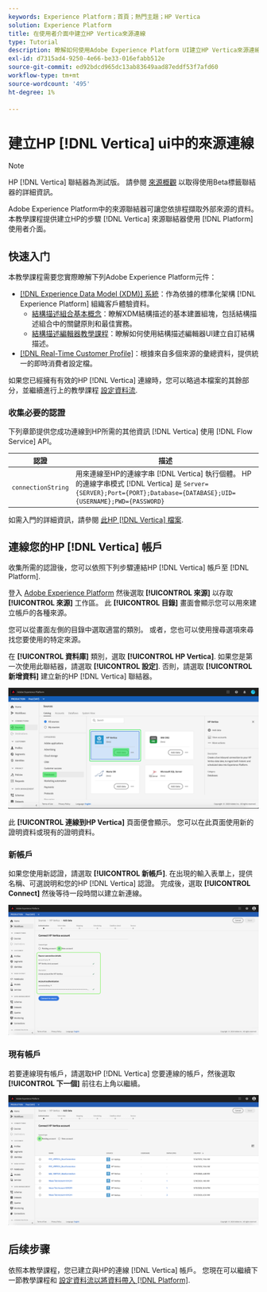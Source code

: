 ```yaml
---
keywords: Experience Platform；首頁；熱門主題；HP Vertica
solution: Experience Platform
title: 在使用者介面中建立HP Vertica來源連線
type: Tutorial
description: 瞭解如何使用Adobe Experience Platform UI建立HP Vertica來源連線。
exl-id: d7315ad4-9250-4e66-be33-016efabb512e
source-git-commit: ed92bdcd965dc13ab83649aad87eddf53f7afd60
workflow-type: tm+mt
source-wordcount: '495'
ht-degree: 1%

---
```


# 建立HP [!DNL Vertica] ui中的來源連線

>[!NOTE]
>
> HP [!DNL Vertica] 聯結器為測試版。 請參閱 [來源概觀](../../../../home.md#terms-and-conditions) 以取得使用Beta標籤聯結器的詳細資訊。

Adobe Experience Platform中的來源聯結器可讓您依排程擷取外部來源的資料。 本教學課程提供建立HP的步驟 [!DNL Vertica] 來源聯結器使用 [!DNL Platform] 使用者介面。

## 快速入门

本教學課程需要您實際瞭解下列Adobe Experience Platform元件：

* [[!DNL Experience Data Model (XDM)] 系統](../../../../../xdm/home.md)：作為依據的標準化架構 [!DNL Experience Platform] 組織客戶體驗資料。
   * [結構描述組合基本概念](../../../../../xdm/schema/composition.md)：瞭解XDM結構描述的基本建置組塊，包括結構描述組合中的關鍵原則和最佳實務。
   * [結構描述編輯器教學課程](../../../../../xdm/tutorials/create-schema-ui.md)：瞭解如何使用結構描述編輯器UI建立自訂結構描述。
* [[!DNL Real-Time Customer Profile]](../../../../../profile/home.md)：根據來自多個來源的彙總資料，提供統一的即時消費者設定檔。

如果您已經擁有有效的HP [!DNL Vertica] 連線時，您可以略過本檔案的其餘部分，並繼續進行上的教學課程 [設定資料流](../../dataflow/databases.md).

### 收集必要的認證

下列章節提供您成功連線到HP所需的其他資訊 [!DNL Vertica] 使用 [!DNL Flow Service] API。

| 認證 | 描述 |
| ---------- | ----------- |
| `connectionString` | 用來連線至HP的連線字串 [!DNL Vertica] 執行個體。 HP的連線字串模式 [!DNL Vertica] 是 `Server={SERVER};Port={PORT};Database={DATABASE};UID={USERNAME};PWD={PASSWORD}` |

如需入門的詳細資訊，請參閱 [此HP [!DNL Vertica] 檔案](https://www.vertica.com/docs/9.2.x/HTML/Content/Authoring/ConnectingToVertica/ClientJDBC/CreatingAndConfiguringAConnection.htm).

## 連線您的HP [!DNL Vertica] 帳戶

收集所需的認證後，您可以依照下列步驟連結HP [!DNL Vertica] 帳戶至 [!DNL Platform].

登入 [Adobe Experience Platform](https://platform.adobe.com) 然後選取 **[!UICONTROL 來源]** 以存取 **[!UICONTROL 來源]** 工作區。 此 **[!UICONTROL 目錄]** 畫面會顯示您可以用來建立帳戶的各種來源。

您可以從畫面左側的目錄中選取適當的類別。 或者，您也可以使用搜尋選項來尋找您要使用的特定來源。

在 **[!UICONTROL 資料庫]** 類別，選取 **[!UICONTROL HP Vertica]**. 如果您是第一次使用此聯結器，請選取 **[!UICONTROL 設定]**. 否則，請選取 **[!UICONTROL 新增資料]** 建立新的HP [!DNL Vertica] 聯結器。

![目錄](../../../../images/tutorials/create/hp-vertica/catalog.png)

此 **[!UICONTROL 連線到HP Vertica]** 頁面便會顯示。 您可以在此頁面使用新的證明資料或現有的證明資料。

### 新帳戶

如果您使用新認證，請選取 **[!UICONTROL 新帳戶]**. 在出現的輸入表單上，提供名稱、可選說明和您的HP [!DNL Vertica] 認證。 完成後，選取 **[!UICONTROL Connect]** 然後等待一段時間以建立新連線。

![connect](../../../../images/tutorials/create/hp-vertica/new.png)

### 現有帳戶

若要連線現有帳戶，請選取HP [!DNL Vertica] 您要連線的帳戶，然後選取 **[!UICONTROL 下一個]** 前往右上角以繼續。

![現有](../../../../images/tutorials/create/hp-vertica/existing.png)

## 后续步骤

依照本教學課程，您已建立與HP的連線 [!DNL Vertica] 帳戶。 您現在可以繼續下一節教學課程和 [設定資料流以將資料帶入 [!DNL Platform]](../../dataflow/databases.md).
